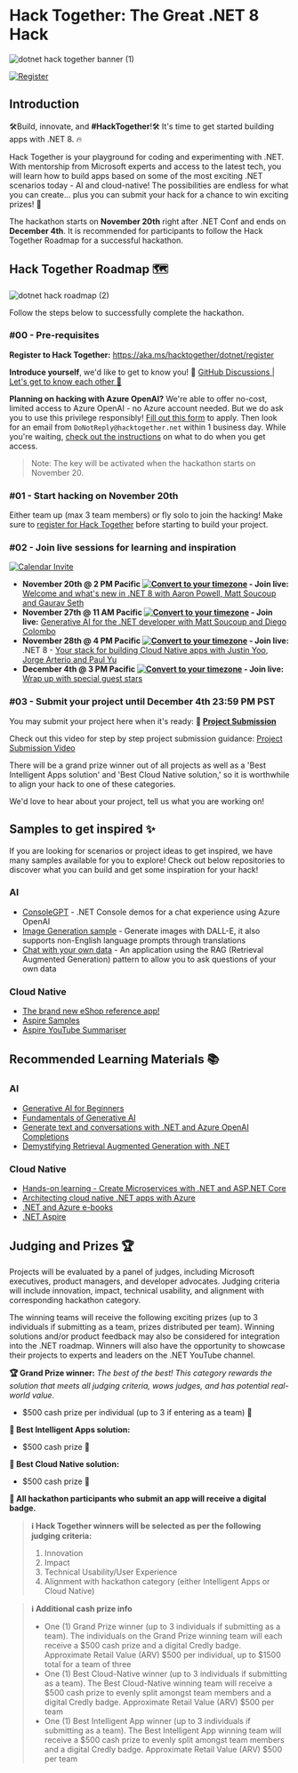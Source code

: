 # Hack Together: The Great .NET 8 Hack

![dotnet hack together banner (1)](https://github.com/microsoft/hack-together-dotnet/assets/45178151/6b34a40e-27d1-4b6c-8604-f45aceb9877e)

[![Register](https://img.shields.io/badge/Hack_Together-Register-512BD4?style=for-the-badge&logoColor=white&logo=dotnet)](https://aka.ms/hacktogether/dotnet/register)

## Introduction

🛠️Build, innovate, and **#HackTogether**!🛠️ It's time to get started building apps with .NET 8. 🔥

Hack Together is your playground for coding and experimenting with .NET. With mentorship from Microsoft experts and access to the latest tech, you will learn how to build apps based on some of the most exciting .NET scenarios today - AI and cloud-native! The possibilities are endless for what you can create... plus you can submit your hack for a chance to win exciting prizes! 🥳

The hackathon starts on **November 20th** right after .NET Conf and ends on **December 4th**. It is recommended for participants to follow the Hack Together Roadmap for a successful hackathon.

## Hack Together Roadmap 🗺️

![dotnet hack roadmap (2)](https://github.com/microsoft/hack-together-dotnet/assets/45178151/dd535d27-eb67-4aff-bd69-e0120c3309ff)

Follow the steps below to successfully complete the hackathon.

### #00 - Pre-requisites

**Register to Hack Together:** https://aka.ms/hacktogether/dotnet/register

**Introduce yourself**, we'd like to get to know you! 🥳 [GitHub Discussions | Let's get to know each other 🎉](https://github.com/microsoft/hack-together-dotnet/discussions/4#discussion-5776970)

**Planning on hacking with Azure OpenAI?** We're able to offer no-cost, limited access to Azure OpenAI - no Azure account needed. But we do ask you to use this privilege responsibly! [Fill out this form](https://aka.ms/hacktogether/dotnet/AzureOpenAIAccess) to apply. Then look for an email from `DoNotReply@hacktogether.net` within 1 business day. While you're waiting, [check out the instructions](./OPENAI-README.md) on what to do when you get access.

> Note: The key will be activated when the hackathon starts on November 20.

### #01 - Start hacking on November 20th

Either team up (max 3 team members) or fly solo to join the hacking! Make sure to [register for Hack Together](https://aka.ms/hacktogether/dotnet/register) before starting to build your project.

### #02 - Join live sessions for learning and inspiration

[![Calendar Invite](https://img.shields.io/badge/ADD%20TO%20CALENDAR-4285F4?style=for-the-badge&label=&labelColor=555555&logoColor=white&logo=googlecalendar)](https://aka.ms/hacktogether/dotnet/sessions)

* **November 20th @ 2 PM Pacific [![Convert to your timezone](https://img.shields.io/badge/convert_to_your_timezone_%F0%9F%8C%8D-green)](https://www.timeanddate.com/worldclock/converter.html?iso=20231120T220000&p1=1244) - Join live:** [Welcome and what's new in .NET 8 with Aaron Powell, Matt Soucoup and Gaurav Seth](https://aka.ms/hacktogether/dotnet/session1)
* **November 27th @ 11 AM Pacific [![Convert to your timezone](https://img.shields.io/badge/convert_to_your_timezone_%F0%9F%8C%8D-green)](https://www.timeanddate.com/worldclock/converter.html?iso=20231127T190000&p1=1244) - Join live:** [Generative AI for the .NET developer with Matt Soucoup and Diego Colombo](https://aka.ms/hacktogether/dotnet/session2)
* **November 28th @ 4 PM Pacific [![Convert to your timezone](https://img.shields.io/badge/convert_to_your_timezone_%F0%9F%8C%8D-green)](https://www.timeanddate.com/worldclock/converter.html?iso=20231128T220000&p1=1244) - Join live:** .NET 8 - [Your stack for building Cloud Native apps with Justin Yoo, Jorge Arterio and Paul Yu](https://aka.ms/hacktogether/dotnet/session3)
* **December 4th @ 3 PM Pacific [![Convert to your timezone](https://img.shields.io/badge/convert_to_your_timezone_%F0%9F%8C%8D-green)](https://www.timeanddate.com/worldclock/converter.html?iso=20231204T230000&p1=1244) - Join live:** [Wrap up with special guest stars](https://aka.ms/hacktogether/dotnet/session4)

### #03 - Submit your project until December 4th 23:59 PM PST

You may submit your project here when it's ready: **🚀 [Project Submission](https://github.com/microsoft/hack-together-dotnet/issues/new?assignees=&labels=&projects=&template=project.yml&title=Project%3A+%3Cshort+description%3E)**

Check out this video for step by step project submission guidance:
[Project Submission Video](https://github.com/microsoft/hack-together-teams/assets/3199282/572ea387-61ec-4b77-9885-23b5b2bd39bd)

There will be a grand prize winner out of all projects as well as a 'Best Intelligent Apps solution' and 'Best Cloud Native solution,' so it is worthwhile to align your hack to one of these categories.

We'd love to hear about your project, tell us what you are working on!

## Samples to get inspired ✨

If you are looking for scenarios or project ideas to get inspired, we have many samples available for you to explore! Check out below repositories to discover what you can build and get some inspiration for your hack!

### AI

* [ConsoleGPT](https://github.com/aaronpowell/ConsoleGPT) - .NET Console demos for a chat experience using Azure OpenAI
* [Image Generation sample](https://github.com/aaronpowell/GenerateAndChill) - Generate images with DALL-E, it also supports non-English language prompts through translations
* [Chat with your own data](https://github.com/Azure-Samples/azure-search-openai-demo-csharp) - An application using the RAG (Retrieval Augmented Generation) pattern to allow you to ask questions of your own data

### Cloud Native

* [The brand new eShop reference app!](https://github.com/dotnet/eshop)
* [Aspire Samples](https://github.com/dotnet/aspire-samples)
* [Aspire YouTube Summariser](https://github.com/devkimchi/aspire-youtube-summariser)

## Recommended Learning Materials 📚

### AI

* [Generative AI for Beginners](https://aka.ms/genai-beginners)
* [Fundamentals of Generative AI](https://learn.microsoft.com/training/paths/introduction-generative-ai/)
* [Generate text and conversations with .NET and Azure OpenAI Completions](https://learn.microsoft.com/training/modules/open-ai-dotnet-text-completions/)
* [Demystifying Retrieval Augmented Generation with .NET](https://devblogs.microsoft.com/dotnet/demystifying-retrieval-augmented-generation-with-dotnet/)

### Cloud Native

* [Hands-on learning - Create Microservices with .NET and ASP.NET Core](https://learn.microsoft.com/training/paths/create-microservices-with-dotnet)
* [Architecting cloud native .NET apps with Azure](https://learn.microsoft.com/dotnet/architecture/cloud-native/)
* [.NET and Azure e-books](https://dotnet.microsoft.com/learn/azure/architecture)
* [.NET Aspire](https://aka.ms/dotnet-aspire)

## Judging and Prizes 🏆

Projects will be evaluated by a panel of judges, including Microsoft executives, product managers, and developer advocates. Judging criteria will include innovation, impact, technical usability, and alignment with corresponding hackathon category.

The winning teams will receive the following exciting prizes (up to 3 individuals if submitting as a team, prizes distributed per team). Winning solutions and/or product feedback may also be considered for integration into the .NET roadmap. Winners will also have the opportunity to showcase their projects to experts and leaders on the .NET YouTube channel.

**🏆 Grand Prize winner:** _The best of the best! This category rewards the solution that meets all judging criteria, wows judges, and has potential real-world value._

* $500 cash prize per individual (up to 3 if entering as a team) 💸

**🥇 Best Intelligent Apps solution:**

* $500 cash prize 💸

**🥇 Best Cloud Native solution:**

* $500 cash prize 💸

**🏅 All hackathon participants who submit an app will receive a digital badge.**

>**ℹ️ Hack Together winners will be selected as per the following judging criteria:**
>
>1. Innovation
>2. Impact
>3. Technical Usability/User Experience
>4. Alignment with hackathon category (either Intelligent Apps or Cloud Native)

> **ℹ️ Additional cash prize info**
> - One (1) Grand Prize winner (up to 3 individuals if submitting as a team). The individuals on the Grand Prize winning team will each receive a $500 cash prize and a digital Credly badge. Approximate Retail Value (ARV)
$500 per individual, up to $1500 total for a team of three
> - One (1) Best Cloud-Native winner (up to 3 individuals if submitting as a team). The Best Cloud-Native winning team will receive a $500 cash prize to evenly split amongst team members and a digital Credly badge. Approximate Retail Value (ARV) $500 per team
> - One (1) Best Intelligent App winner (up to 3 individuals if submitting as a team). The Best Intelligent App winning team will receive a $500 cash prize to evenly split amongst team members and a digital Credly badge. Approximate Retail Value (ARV) $500 per team
